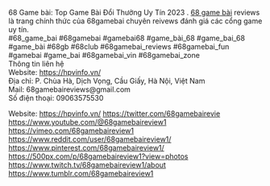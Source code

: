 <p>68 Game bài: Top Game Bài Đổi Thưởng Uy Tín 2023 . <a target="_blank" href="https://hpvinfo.vn/" rel="noreferrer noopener">68 game bài</a> reviews là trang chính thức của 68gamebai chuyên reivews đánh giá các cổng game uy tín.<br>#68_game_bai #68gamebai #gamebai68 #game_bài_68 #game_bai_68 #game_bài #68gb #68club #68gamebai_reviews #68gamebai_fun<br>#gamebai #game_bai #68gamebai_vin #68gamebai_zone<br>Thông tin liên hệ<br>	
Website:	
<a target="_blank" href="https://hpvinfo.vn/" rel="noreferrer noopener">https://hpvinfo.vn/</a>	
<br>Địa chỉ: P. Chùa Hà, Dịch Vọng, Cầu Giấy, Hà Nội, Việt Nam<br>Mail: 68gamebaireviews@gmail.com<br>Số điện thoại: 09063575530</p>	
Website:	
<a href="https://hpvinfo.vn/">https://hpvinfo.vn/</a>	
<a href="https://twitter.com/68gamebairevie">https://twitter.com/68gamebairevie</a>	
<a href="https://www.youtube.com/@68gamebaireview1">https://www.youtube.com/@68gamebaireview1</a>	
<a href="https://vimeo.com/68gamebaireview1">https://vimeo.com/68gamebaireview1</a>	
<a href="https://www.reddit.com/user/68gamebaireview1/">https://www.reddit.com/user/68gamebaireview1/</a>	
<a href="https://www.pinterest.com/68gamebaireview1/">https://www.pinterest.com/68gamebaireview1/</a>	
<a href="https://500px.com/p/68gamebaireview1?view=photos">https://500px.com/p/68gamebaireview1?view=photos</a>	
<a href="https://www.twitch.tv/68gamebaireview1/about">https://www.twitch.tv/68gamebaireview1/about</a>	
<a href="https://www.tumblr.com/68gamebaireview1">https://www.tumblr.com/68gamebaireview1</a>	